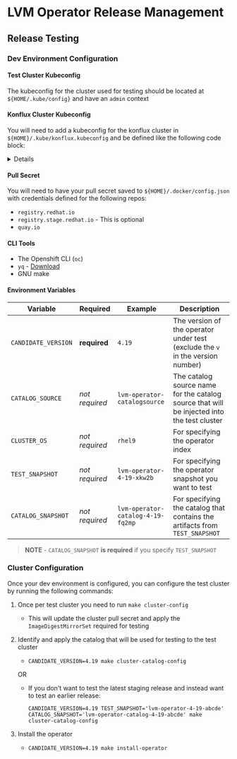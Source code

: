 # LVM Operator Release Management

## Release Testing
### Dev Environment Configuration
#### Test Cluster Kubeconfig

The kubeconfig for the cluster used for testing should be located at `${HOME/.kube/config}` and have an `admin` context

#### Konflux Cluster Kubeconfig
You will need to add a kubeconfig for the konflux cluster in `${HOME}/.kube/konflux.kubeconfig` and be defined like the following code block:

<details>

```yaml
apiVersion: v1
clusters:
- cluster:
    server: https://api-toolchain-host-operator.apps.stone-prd-host1.wdlc.p1.openshiftapps.com//workspaces/logical-volume-manag
  name: konflux
contexts:
- context:
    cluster: konflux
    namespace: logical-volume-manag-tenant
    user: oidc
  name: konflux
current-context: konflux
kind: Config
preferences: {}
users:
- name: oidc
  user:
    exec:
      apiVersion: client.authentication.k8s.io/v1beta1
      args:
      - oidc-login
      - get-token
      - --oidc-issuer-url=https://sso.redhat.com/auth/realms/redhat-external
      - --oidc-client-id=rhoas-cli-prod
      command: kubectl
      env: null
      interactiveMode: IfAvailable
      provideClusterInfo: false
```
</details>

#### Pull Secret
You will need to have your pull secret saved to `${HOME}/.docker/config.json` with credentials defined for the following repos:
- `registry.redhat.io`
- `registry.stage.redhat.io` - This is optional
- `quay.io`

#### CLI Tools
- The Openshift CLI (`oc`)
- `yq` - [Download](https://github.com/mikefarah/yq/?tab=readme-ov-file#install)
- GNU make

#### Environment Variables
| Variable | Required | Example | Description |
| --- | --- | --- | --- |
| `CANDIDATE_VERSION` | **required** | `4.19` | The version of the operator under test (exclude the `v` in the version number) |
| `CATALOG_SOURCE` | *not required* | `lvm-operator-catalogsource` | The catalog source name for the catalog source that will be injected into the test cluster |
| `CLUSTER_OS` | *not required* | `rhel9` | For specifying the operator index |
| `TEST_SNAPSHOT` | *not required* | `lvm-operator-4-19-xkw2b` | For specifying the operator snapshot you want to test |
| `CATALOG_SNAPSHOT` | *not required* | `lvm-operator-catalog-4-19-fq2mp` | For specifying the catalog that contains the artifacts from `TEST_SNAPSHOT` |

> **NOTE** - `CATALOG_SNAPSHOT` **is required** if you specify `TEST_SNAPSHOT`

### Cluster Configuration
Once your dev environment is configured, you can configure the test cluster by running the following commands:

1. Once per test cluster you need to run `make cluster-config`
    - This will update the cluster pull secret and apply the `ImageDigestMirrorSet` required for testing
2. Identify and apply the catalog that will be used for testing to the test cluster
    - `CANDIDATE_VERSION=4.19 make cluster-catalog-config`

    OR

    - If you don't want to test the latest staging release and instead want to test an earlier release:

      `CANDIDATE_VERSION=4.19 TEST_SNAPSHOT='lvm-operator-4-19-abcde' CATALOG_SNAPSHOT='lvm-operator-catalog-4-19-abcde' make cluster-catalog-config`
3. Install the operator
    - `CANDIDATE_VERSION=4.19 make install-operator`
